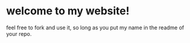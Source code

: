 # welcome to my website!

feel free to fork and use it, so long as you put my name in the readme of your repo.

